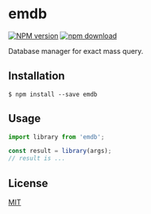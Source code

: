 # emdb

  [![NPM version][npm-image]][npm-url]
  [![npm download][download-image]][download-url]

Database manager for exact mass query.

## Installation

`$ npm install --save emdb`

## Usage

```js
import library from 'emdb';

const result = library(args);
// result is ...
```

## License

  [MIT](./LICENSE)

[npm-image]: https://img.shields.io/npm/v/emdb.svg?style=flat-square
[npm-url]: https://www.npmjs.com/package/emdb
[download-image]: https://img.shields.io/npm/dm/emdb.svg?style=flat-square
[download-url]: https://www.npmjs.com/package/emdb
